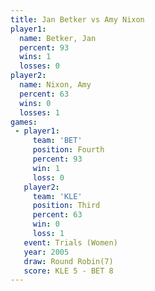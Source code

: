 ```yaml
---
title: Jan Betker vs Amy Nixon
player1:           
  name: Betker, Jan
  percent: 93      
  wins: 1          
  losses: 0        
player2:           
  name: Nixon, Amy 
  percent: 63      
  wins: 0          
  losses: 1        
games:
 - player1:          
     team: 'BET'     
     position: Fourth
     percent: 93     
     win: 1          
     loss: 0         
   player2:         
     team: 'KLE'    
     position: Third
     percent: 63    
     win: 0         
     loss: 1        
   event: Trials (Women)
   year: 2005           
   draw: Round Robin(7) 
   score: KLE 5 - BET 8 
---
```

